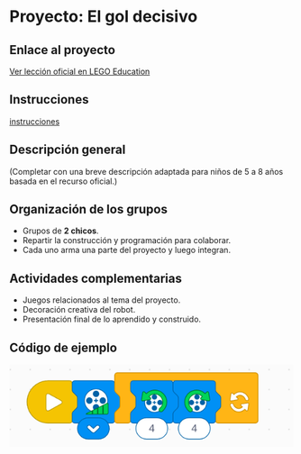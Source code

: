 # Proyecto: El gol decisivo
## Enlace al proyecto
[Ver lección oficial en LEGO Education](https://education.lego.com/es-es/lessons/spikeessential-quirky-creations/spikeessential-winning-goal/)

## Instrucciones
[instrucciones](https://assets.education.lego.com/v3/assets/blt293eea581807678a/bltd118b3deb9d24732/5f573141aa9c5d49b5c93184/U5L5.pdf?locale=es-es)

## Descripción general
(Completar con una breve descripción adaptada para niños de 5 a 8 años basada en el recurso oficial.)

## Organización de los grupos
- Grupos de **2 chicos**.
- Repartir la construcción y programación para colaborar.
- Cada uno arma una parte del proyecto y luego integran.

## Actividades complementarias
- Juegos relacionados al tema del proyecto.
- Decoración creativa del robot.
- Presentación final de lo aprendido y construido.

## Código de ejemplo
![golCode](./img4_e/golCode.png)
